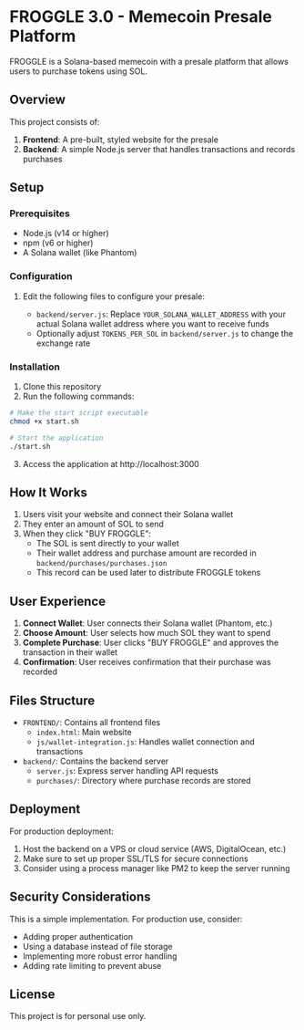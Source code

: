 # FROGGLE 3.0 - Memecoin Presale Platform

FROGGLE is a Solana-based memecoin with a presale platform that allows users to purchase tokens using SOL.

## Overview

This project consists of:

1. **Frontend**: A pre-built, styled website for the presale
2. **Backend**: A simple Node.js server that handles transactions and records purchases

## Setup

### Prerequisites

- Node.js (v14 or higher)
- npm (v6 or higher)
- A Solana wallet (like Phantom)

### Configuration

1. Edit the following files to configure your presale:

   - `backend/server.js`: Replace `YOUR_SOLANA_WALLET_ADDRESS` with your actual Solana wallet address where you want to receive funds
   - Optionally adjust `TOKENS_PER_SOL` in `backend/server.js` to change the exchange rate

### Installation

1. Clone this repository
2. Run the following commands:

```bash
# Make the start script executable
chmod +x start.sh

# Start the application
./start.sh
```

3. Access the application at http://localhost:3000

## How It Works

1. Users visit your website and connect their Solana wallet
2. They enter an amount of SOL to send
3. When they click "BUY FROGGLE":
   - The SOL is sent directly to your wallet
   - Their wallet address and purchase amount are recorded in `backend/purchases/purchases.json`
   - This record can be used later to distribute FROGGLE tokens

## User Experience

1. **Connect Wallet**: User connects their Solana wallet (Phantom, etc.)
2. **Choose Amount**: User selects how much SOL they want to spend
3. **Complete Purchase**: User clicks "BUY FROGGLE" and approves the transaction in their wallet
4. **Confirmation**: User receives confirmation that their purchase was recorded

## Files Structure

- `FRONTEND/`: Contains all frontend files
  - `index.html`: Main website
  - `js/wallet-integration.js`: Handles wallet connection and transactions
- `backend/`: Contains the backend server
  - `server.js`: Express server handling API requests
  - `purchases/`: Directory where purchase records are stored

## Deployment

For production deployment:

1. Host the backend on a VPS or cloud service (AWS, DigitalOcean, etc.)
2. Make sure to set up proper SSL/TLS for secure connections
3. Consider using a process manager like PM2 to keep the server running

## Security Considerations

This is a simple implementation. For production use, consider:

- Adding proper authentication
- Using a database instead of file storage
- Implementing more robust error handling
- Adding rate limiting to prevent abuse

## License

This project is for personal use only. 